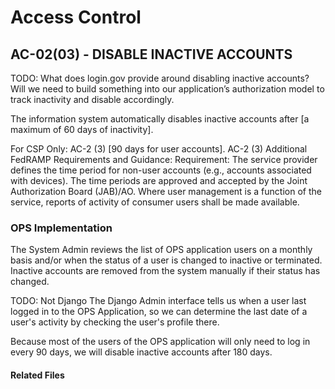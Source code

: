 # Access Control
## AC-02(03) - DISABLE INACTIVE ACCOUNTS

TODO: What does login.gov provide around disabling inactive accounts? Will we need to build something into our application’s authorization model to track inactivity and disable accordingly.

The information system automatically disables inactive accounts after [a maximum of 60 days of inactivity].

For CSP Only: AC-2 (3) [90 days for user accounts].
AC-2 (3) Additional FedRAMP Requirements and Guidance:
Requirement: The service provider defines the time period for non-user accounts (e.g., accounts associated with devices).  The time periods are approved and accepted by the Joint Authorization Board (JAB)/AO. Where user management is a function of the service, reports of activity of consumer users shall be made available.

### OPS Implementation

The System Admin reviews the list of OPS application users on a monthly basis and/or when the status of a user is changed to inactive or terminated. Inactive accounts are removed from the system manually if their status has changed.

TODO: Not Django
The Django Admin interface tells us when a user last logged in to the OPS Application, so we can determine the last date of a user's activity by checking the user's profile there.

Because most of the users of the OPS application will only need to log in every 90 days, we will disable inactive accounts after 180 days.

#### Related Files
